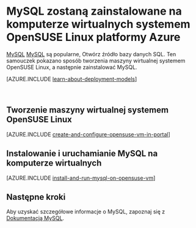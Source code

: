 <properties
    pageTitle="Instalowanie MySQL na maszyn wirtualnych OpenSUSE | Microsoft Azure"
    description="Dowiedz się, jak zainstalować MySQL na komputerze OpenSUSE Linux VMirtual platformy Azure."
    services="virtual-machines-linux"
    documentationCenter=""
    authors="cynthn"
    manager="timlt"
    editor=""
    tags="azure-service-management"/>

<tags
    ms.service="virtual-machines-linux"
    ms.workload="infrastructure-services"
    ms.tgt_pltfrm="vm-linux"
    ms.devlang="na"
    ms.topic="article"
    ms.date="07/19/2016"
    ms.author="cynthn"/>

# <a name="install-mysql-on-a-virtual-machine-running-opensuse-linux-in-azure"></a>MySQL zostaną zainstalowane na komputerze wirtualnych systemem OpenSUSE Linux platformy Azure

[MySQL] [ MySQL] są popularne, Otwórz źródło bazy danych SQL. Ten samouczek pokazano sposób tworzenia maszyny wirtualnej systemem OpenSUSE Linux, a następnie zainstalować MySQL.

[AZURE.INCLUDE [learn-about-deployment-models](../../includes/learn-about-deployment-models-classic-include.md)]


<br>


## <a name="create-a-virtual-machine-running-opensuse-linux"></a>Tworzenie maszyny wirtualnej systemem OpenSUSE Linux

[AZURE.INCLUDE [create-and-configure-opensuse-vm-in-portal](../../includes/create-and-configure-opensuse-vm-in-portal.md)]

## <a name="install-and-run-mysql-on-the-virtual-machine"></a>Instalowanie i uruchamianie MySQL na komputerze wirtualnych

[AZURE.INCLUDE [install-and-run-mysql-on-opensuse-vm](../../includes/install-and-run-mysql-on-opensuse-vm.md)]

## <a name="next-steps"></a>Następne kroki
Aby uzyskać szczegółowe informacje o MySQL, zapoznaj się z [Dokumentacją MySQL][MySQLDocs].

[MySQLDocs]: http://dev.mysql.com/doc/index-topic.html
[MySQL]: http://www.mysql.com

